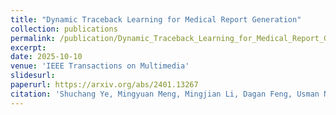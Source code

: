 ```yaml
---
title: "Dynamic Traceback Learning for Medical Report Generation"
collection: publications
permalink: /publication/Dynamic_Traceback_Learning_for_Medical_Report_Generation
excerpt: 
date: 2025-10-10
venue: 'IEEE Transactions on Multimedia'
slidesurl: 
paperurl: https://arxiv.org/abs/2401.13267
citation: 'Shuchang Ye, Mingyuan Meng, Mingjian Li, Dagan Feng, Usman Naseem, and Jinman Kim. Dynamic Traceback Learning for Medical Report Generation. IEEE Transactions on Multimedia, in press, 2025.'
---
```

